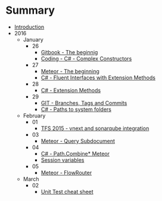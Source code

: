 # Summary

* [Introduction](README.md)
* 2016
   * January
       * 26
           * [Gitbook - The beginnig](source/_post/01-26-gitbook-the-beginning.md)
           * [Coding - C# - Complex Constructors](source/_post/01-26-c-sharp-complex-constructors.md)
       * 27
           * [Meteor - The beginning](source/_post/01-27-meteor-the-beginning.md)
           * [C# - Fluent Interfaces with Extension Methods](source/_post/01-27-interface-with-extension-methods.md)
       * 28
           * [C# - Extension Methods](source/_post/01-28-extension-methods-overlap-with-linq.md)
       * 29
           * [GIT - Branches, Tags and Commits](source/_post/01-29-git-branches-tags-and-commits.md)
           * [C# - Paths to system folders](source/_post/01-29-csharp-path-to-system-folders.md)
   * February
       * 01
           * [TFS 2015 - vnext and sonarqube integration](source/_post/02-01-vnext-sonarqube-integration.md)
       * 03
           * [Meteor - Query Subdocument](source/_post/02-03-meteor-query-subdocument.md)
       * 04
           * [C# - Path.Combine* Meteor](source/_post/02-04-csharp-path-combine.md)
           * [Session variables](source/_post/02-04-meteor-session-variables.md)
       * 05
           * [Meteor - FlowRouter](source/_post/02-05-meteor-flowRouter.md)
   * March
       * 02
           * [Unit Test cheat sheet](source/_post/03-02-unit-test-cheatsheet.md)
